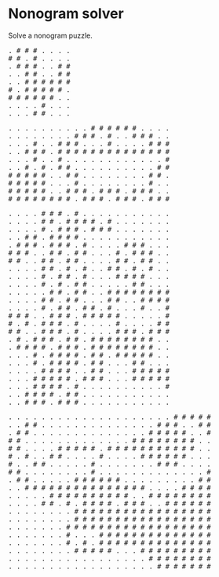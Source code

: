 # Nonogram solver

Solve a nonogram puzzle.

<pre>. # # # . . . . 
# # . # . . . . 
. # # # . . # # 
. . # # . . # # 
. . # # # # # # 
# . # # # # # . 
# # # # # # . . 
. . . . # . . . 
. . . # # . . .</pre> 

<pre>. . . . . . . . . . # # # # # # . . . . 
. . . . . . . . # # # . # . . # # # . . 
. . . # . . # # # . . . # . . . . # # # 
. . # # # . # # # # # # # # # # # # # # 
. . . # . . # . . . . . . . . . . . . # 
. . # . # . # # . . . . . . . . . . # # 
# # # # # . . # # . . . . . . . . # # . 
# # # # # . . . # . . . . . . . . # . . 
# # # # # . . # # # . # # # . # # # . . 
# # # # # # # # . # # # . # # # . # # #</pre>  

<pre>. . . . # # # . # . . . . . . . . . . . 
. . . . # # . # # # # . # . . . . . . . 
. . . . # . # # # . # # # . . . . . . . 
. . # # . # # # # . . . . . . . . . . . 
. # # # . # # # . # . . . . # # # . . . 
# # # . . # # . # # . . . # . # # # . . 
# # . . # # . # # . . . . # # . # # . . 
. . . . # # . # . # . . # # . # . # . . 
. . . . # . # # . # . . . # # # # . . . 
. . . . # . # . # # . . . . . # # . . . 
. . . . . # # . # # . . # # # # # # # # 
. . . . # # . # # . . . # # . . # # # # 
. . . . # . # # . # # . # . . . # . . # 
# # # . . # # # . # # # # # . . . . . # 
# . # . # # # . # . . . . # . . . . # # 
# # . . # # # . # . . . . # # # . # # # 
. # . # # # . # # . # # # # # # # # . . 
. # # # # . # # # . # # # # # # # # . . 
. . . # . # # # # . # # . # # # # # . . 
. . . # . # # # # . # # . . . # # . . . 
. . . . # # # # . . # # . . . # # # # # 
. . . # # # # # . # # # . . . # # # # # 
. . . # # # # . # . . . . . . . . . . # 
. . # # # # . # # . . . . . . . . . . . 
. . # # # . # # # . . . . . . . . . . .</pre>  

<pre>. . . . . . . . . . . . . . . . . . . . # # # # # 
. . # # . . . . . . . . . . . . . . # # # . . # # 
. # # . . . . . . . . . . . . . . # # # # # . . # 
# # . . . . . . . . . . . . . # # # # # # # # . . 
# # . . . . # # # # # . # # # # # # # # # # # . . 
# . # . . # # . . . . # . . . . # # # # # # . . . 
# . . # # . . . . . # . . . . . . . # # # . . . . 
# # . . . . . . . . # . . . . . . . . . . . . . # 
. # # . . . . . # # # # # # . . . . . . . . . # # 
. . # # # # # # # # # # # # # # # . . . . # # # # 
. . . . . # # # # # # # # # # . . # # # # # # # # 
. . . . # # . # . # # # # . # # # . . # # # # # # 
. . . . . . . . # # # # # # # # # # # # # # # # # 
. . . . . . . . # # # # # # # # # # # # # # # # # 
. . . . . . . # # # # # # # # # # # # # # # # # # 
. . . . . . . # . . . # # # # # # # # # # # # # # 
. . . . . . . # . # . # # # # # # # # # # # # # # 
. . . . . . . . # # # # # . . . # # # # # # # # # 
. . . . . . . . . . . . . . . . . # # # # # # # # 
. . . . . . . . . . . . . . . . . . # # # # # # #</pre>  
